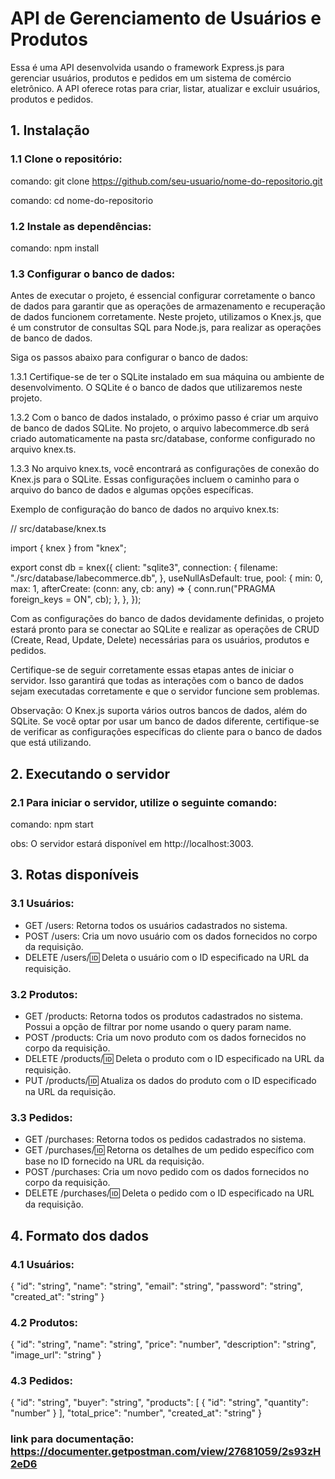 # API de Gerenciamento de Usuários e Produtos

Essa é uma API desenvolvida usando o framework Express.js para gerenciar usuários, produtos e pedidos em um sistema de comércio eletrônico. A API oferece rotas para criar, listar, atualizar e excluir usuários, produtos e pedidos.

## 1. Instalação

### 1.1 Clone o repositório:

comando: git clone https://github.com/seu-usuario/nome-do-repositorio.git

comando: cd nome-do-repositorio

### 1.2 Instale as dependências:

comando: npm install

### 1.3 Configurar o banco de dados:

Antes de executar o projeto, é essencial configurar corretamente o banco de dados para garantir que as operações de armazenamento e recuperação de dados funcionem corretamente. Neste projeto, utilizamos o Knex.js, que é um construtor de consultas SQL para Node.js, para realizar as operações de banco de dados.

Siga os passos abaixo para configurar o banco de dados:

1.3.1 Certifique-se de ter o SQLite instalado em sua máquina ou ambiente de desenvolvimento. O SQLite é o banco de dados que utilizaremos neste projeto.

1.3.2 Com o banco de dados instalado, o próximo passo é criar um arquivo de banco de dados SQLite. No projeto, o arquivo labecommerce.db será criado automaticamente na pasta src/database, conforme configurado no arquivo knex.ts.

1.3.3 No arquivo knex.ts, você encontrará as configurações de conexão do Knex.js para o SQLite. Essas configurações incluem o caminho para o arquivo do banco de dados e algumas opções específicas.

Exemplo de configuração do banco de dados no arquivo knex.ts: 

// src/database/knex.ts

import { knex } from "knex";

export const db = knex({
  client: "sqlite3", 
  connection: {
    filename: "./src/database/labecommerce.db",
  },
  useNullAsDefault: true, 
  pool: {
    min: 0, 
    max: 1, 
    afterCreate: (conn: any, cb: any) => {
      conn.run("PRAGMA foreign_keys = ON", cb);
    }, 
  },
});


Com as configurações do banco de dados devidamente definidas, o projeto estará pronto para se conectar ao SQLite e realizar as operações de CRUD (Create, Read, Update, Delete) necessárias para os usuários, produtos e pedidos.

Certifique-se de seguir corretamente essas etapas antes de iniciar o servidor. Isso garantirá que todas as interações com o banco de dados sejam executadas corretamente e que o servidor funcione sem problemas.

Observação: O Knex.js suporta vários outros bancos de dados, além do SQLite. Se você optar por usar um banco de dados diferente, certifique-se de verificar as configurações específicas do cliente para o banco de dados que está utilizando.

## 2. Executando o servidor

### 2.1 Para iniciar o servidor, utilize o seguinte comando:

comando: npm start

obs: O servidor estará disponível em http://localhost:3003.

## 3. Rotas disponíveis

### 3.1 Usuários:

- GET /users: Retorna todos os usuários cadastrados no sistema.
- POST /users: Cria um novo usuário com os dados fornecidos no corpo da requisição.
- DELETE /users/:id: Deleta o usuário com o ID especificado na URL da requisição.

### 3.2 Produtos:

- GET /products: Retorna todos os produtos cadastrados no sistema. Possui a opção de filtrar por nome usando o query param name.
- POST /products: Cria um novo produto com os dados fornecidos no corpo da requisição.
- DELETE /products/:id: Deleta o produto com o ID especificado na URL da requisição.
- PUT /products/:id: Atualiza os dados do produto com o ID especificado na URL da requisição.

### 3.3 Pedidos:

- GET /purchases: Retorna todos os pedidos cadastrados no sistema.
- GET /purchases/:id: Retorna os detalhes de um pedido específico com base no ID fornecido na URL da requisição.
- POST /purchases: Cria um novo pedido com os dados fornecidos no corpo da requisição.
- DELETE /purchases/:id: Deleta o pedido com o ID especificado na URL da requisição.

## 4. Formato dos dados

### 4.1 Usuários:

{
"id": "string",
"name": "string",
"email": "string",
"password": "string",
"created_at": "string"
}

### 4.2 Produtos:

{
"id": "string",
"name": "string",
"price": "number",
"description": "string",
"image_url": "string"
}

### 4.3 Pedidos:

{
"id": "string",
"buyer": "string",
"products": [
{
"id": "string",
"quantity": "number"
}
],
"total_price": "number",
"created_at": "string"
}

### link para documentação: https://documenter.getpostman.com/view/27681059/2s93zH2eD6
